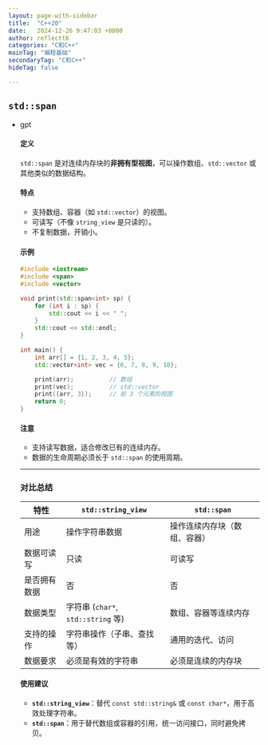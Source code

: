 ```yaml
---
layout: page-with-sidebar
title:  "C++20"
date:   2024-12-26 9:47:03 +0800
author: reflectt6
categories: "C和C++"
mainTag: "编程基础"
secondaryTag: "C和C++"
hideTag: false

---
```




## **`std::span`**

- gpt

  #### 定义

  `std::span` 是对连续内存块的**非拥有型视图**，可以操作数组、`std::vector` 或其他类似的数据结构。

  #### 特点

  - 支持数组、容器（如 `std::vector`）的视图。
  - 可读写（不像 `string_view` 是只读的）。
  - 不复制数据，开销小。

  #### 示例

  ```cpp
  #include <iostream>
  #include <span>
  #include <vector>
  
  void print(std::span<int> sp) {
      for (int i : sp) {
          std::cout << i << " ";
      }
      std::cout << std::endl;
  }
  
  int main() {
      int arr[] = {1, 2, 3, 4, 5};
      std::vector<int> vec = {6, 7, 8, 9, 10};
  
      print(arr);          // 数组
      print(vec);          // std::vector
      print({arr, 3});     // 前 3 个元素的视图
      return 0;
  }
  ```

  #### 注意

  - 支持读写数据，适合修改已有的连续内存。
  - 数据的生命周期必须长于 `std::span` 的使用周期。

  ------

  ### **对比总结**

  | 特性         | `std::string_view`                 | `std::span`                  |
  | ------------ | ---------------------------------- | ---------------------------- |
  | 用途         | 操作字符串数据                     | 操作连续内存块（数组、容器） |
  | 数据可读写   | 只读                               | 可读写                       |
  | 是否拥有数据 | 否                                 | 否                           |
  | 数据类型     | 字符串 (`char*`, `std::string` 等) | 数组、容器等连续内存         |
  | 支持的操作   | 字符串操作（子串、查找等）         | 通用的迭代、访问             |
  | 数据要求     | 必须是有效的字符串                 | 必须是连续的内存块           |

  #### 使用建议

  - **`std::string_view`**：替代 `const std::string&` 或 `const char*`，用于高效处理字符串。
  - **`std::span`**：用于替代数组或容器的引用，统一访问接口，同时避免拷贝。
